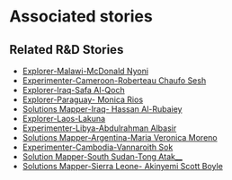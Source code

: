 # Associated stories

<!-- !!DO NOT REMOVE!! start autogenerated hyperlinks -->
## Related R&D Stories
- [Explorer\-Malawi\-McDonald Nyoni](/RnD-Archive/stories/?doc=Explorers_MWI)
- [Experimenter-Cameroon-Roberteau Chaufo Sesh](/RnD-Archive/stories/?doc=Experimenters_CMR)
- [Explorer\-Iraq\-Safa Al\-Qoch](/RnD-Archive/stories/?doc=Explorers_IRQ)
- [Explorer\-Paraguay\- Monica Rios](/RnD-Archive/stories/?doc=Explorers_PRY)
- [Solutions Mapper-Iraq- Hassan Al-Rubaiey](/RnD-Archive/stories/?doc=SolutionMappers_IRQ)
- [Explorer\-Laos\-Lakuna](/RnD-Archive/stories/?doc=Explorers_LAO)
- [Experimenter-Libya-Abdulrahman Albasir](/RnD-Archive/stories/?doc=Experimenters_LBY)
- [Solutions Mapper\-Argentina\-Maria Veronica Moreno](/RnD-Archive/stories/?doc=SolutionMappers_ARG)
- [Experimenter-Cambodia-Vannaroith Sok](/RnD-Archive/stories/?doc=Experimenters_KHM)
- [Solution Mapper\-South Sudan\-Tong Atak\_\_](/RnD-Archive/stories/?doc=SolutionMappers_SSD)
- [Solutions Mapper-Sierra Leone- Akinyemi Scott Boyle](/RnD-Archive/stories/?doc=SolutionMappers_SLE)
<!-- !!DO NOT REMOVE!! end autogenerated hyperlinks -->